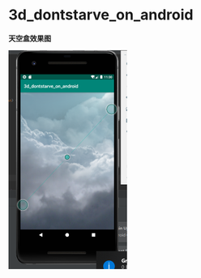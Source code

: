 # 3d_dontstarve_on_android

**天空盒效果图**

<img src="img\skyboximg.png" alt="1575716419320" style="zoom:50%;" />